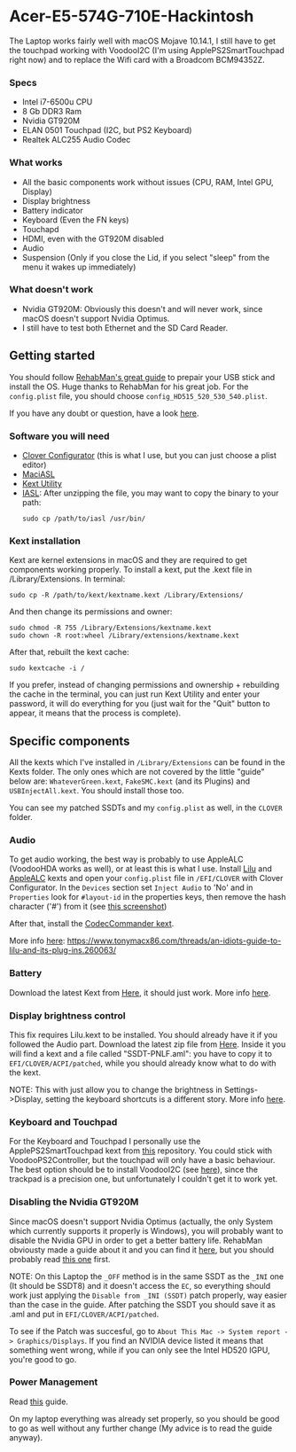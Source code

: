 # Acer-E5-574G-710E-Hackintosh
The Laptop works fairly well with macOS Mojave 10.14.1, I still have to get the touchpad working with VoodooI2C (I'm using ApplePS2SmartTouchpad right now) and to replace the Wifi card with a Broadcom BCM94352Z.

### Specs
* Intel i7-6500u CPU
* 8 Gb DDR3 Ram
* Nvidia GT920M
* ELAN 0501 Touchpad (I2C, but PS2 Keyboard)
* Realtek ALC255 Audio Codec

### What works
* All the basic components work without issues (CPU, RAM, Intel GPU, Display)
* Display brightness
* Battery indicator
* Keyboard (Even the FN keys)
* Touchapd 
* HDMI, even with the GT920M disabled
* Audio
* Suspension (Only if you close the Lid, if you select "sleep" from the menu it wakes up immediately)

### What doesn't work
* Nvidia GT920M: Obviously this doesn't and will never work, since macOS doesn't support Nvidia Optimus.
* I still have to test both Ethernet and the SD Card Reader.

## Getting started
You should follow [RehabMan's great guide](https://www.tonymacx86.com/threads/guide-booting-the-os-x-installer-on-laptops-with-clover.148093/) to prepair your USB stick and install the OS. Huge thanks to RehabMan for his great job.
For the `config.plist` file, you should choose `config_HD515_520_530_540.plist`.

If you have any doubt or question, have a look [here](https://www.tonymacx86.com/threads/faq-read-first-laptop-frequent-questions.164990/).

### Software you will need
* [Clover Configurator] (this is what I use, but you can just choose a plist editor)
* [MaciASL](https://github.com/RehabMan/OS-X-MaciASL-patchmatic)
* [Kext Utility](https://mac.softpedia.com/get/System-Utilities/Kext-Utility.shtml)
* [IASL](https://bitbucket.org/RehabMan/acpica/downloads/): After unzipping the file, you may want to copy the binary to your path:
    ```
    sudo cp /path/to/iasl /usr/bin/
    ```

[Clover Configurator]: https://mackie100projects.altervista.org/download-clover-configurator/

### Kext installation
Kext are kernel extensions in macOS and they are required to get components working properly.
To install a kext, put the .kext file in /Library/Extensions. In terminal:
    
	sudo cp -R /path/to/kext/kextname.kext /Library/Extensions/    
And then change its permissions and owner:

    sudo chmod -R 755 /Library/Extensions/kextname.kext
    sudo chown -R root:wheel /Library/extensions/kextname.kext    
After that, rebuilt the kext cache:

    sudo kextcache -i /    

If you prefer, instead of changing permissions and ownership + rebuilding the cache in the terminal, you can just run Kext Utility and enter your password, it will do everything for you (just wait for the "Quit" button to appear, it means that the process is complete).

## Specific components 
All the kexts which I've installed in `/Library/Extensions` can be found in the Kexts folder.
The only ones which are not covered by the little "guide" below are: `WhateverGreen.kext`, `FakeSMC.kext` (and its Plugins) and `USBInjectAll.kext`. You should install those too.

You can see my patched SSDTs and my `config.plist` as well, in the `CLOVER` folder.

### Audio
To get audio working, the best way is probably to use AppleALC (VoodooHDA works as well), or at least this is what I use.
Install [Lilu] and [AppleALC] kexts and open your `config.plist` file in `/EFI/CLOVER` with Clover Configurator.
In the `Devices` section set `Inject Audio` to 'No' and in `Properties` look for `#layout-id` in the properties keys, then remove the hash character ('#') from it (see [this screenshot])

After that, install the [CodecCommander kext](https://bitbucket.org/RehabMan/os-x-eapd-codec-commander/downloads/).

More info [here]: https://www.tonymacx86.com/threads/an-idiots-guide-to-lilu-and-its-plug-ins.260063/

[this screenshot]: https://imgur.com/5sFf3Mo

[Lilu]: https://github.com/acidanthera/Lilu
[AppleALC]: https://github.com/acidanthera/AppleALC

### Battery
Download the latest Kext from [Here](https://github.com/RehabMan/OS-X-ACPI-Battery-Driver), it should just work.
More info [here](https://www.tonymacx86.com/threads/guide-how-to-patch-dsdt-for-working-battery-status.116102/).

### Display brightness control
This fix requires Lilu.kext to be installed. You should already have it if you followed the Audio part.
Download the latest zip file from [Here](https://bitbucket.org/RehabMan/applebacklightfixup/downloads/). Inside it you will find a kext and a file called "SSDT-PNLF.aml": you have to copy it to `EFI/CLOVER/ACPI/patched`, while you should already know what to do with the kext.

NOTE: 
This with just allow you to change the brightness in Settings->Display, setting the keyboard shortcuts is a different story.
More info [here](https://www.tonymacx86.com/threads/guide-laptop-backlight-control-using-applebacklightfixup-kext.218222/).

### Keyboard and Touchpad
For the Keyboard and Touchpad I personally use the ApplePS2SmartTouchpad kext from [this] repository.
You could stick with VoodooPS2Controller, but the touchpad will only have a basic behaviour.
The best option should be to install VoodooI2C (see [here]), since the trackpad is a precision one, but unfortunately I couldn't get it to work yet.

[this]: https://github.com/gunslinger23/XPS15-9560-High-Sierra
[here]: https://voodooi2c.github.io/#Installation/Installation

### Disabling the Nvidia GT920M
Since macOS doesn't support Nvidia Optimus (actually, the only System which currently supports it properly is Windows), you will probably want to disable the Nvidia GPU in order to get a better battery life.
RehabMan obviousty made a guide about it and you can find it [here](https://www.tonymacx86.com/threads/guide-disabling-discrete-graphics-in-dual-gpu-laptops.163772/), but you should probably read [this one](https://www.tonymacx86.com/threads/guide-patching-laptop-dsdt-ssdts.152573/) first.

NOTE: On this Laptop the `_OFF` method is in the same SSDT as the `_INI` one (It should be SSDT8) and it doesn't access the `EC`, so everything should work just applying the `Disable from _INI (SSDT)` patch properly, way easier than the case in the guide.
After patching the SSDT you should save it as .aml and put in `EFI/CLOVER/ACPI/patched`.

To see if the Patch was succesful, go to `About This Mac -> System report -> Graphics/Displays`. If you find an NVIDIA device listed it means that something went wrong, while if you can only see the Intel HD520 IGPU, you're good to go.

### Power Management
Read [this](https://www.tonymacx86.com/threads/guide-native-power-management-for-laptops.175801/) guide.

On my laptop everything was already set properly, so you should be good to go as well without any further change (My advice is to read the guide anyway).
